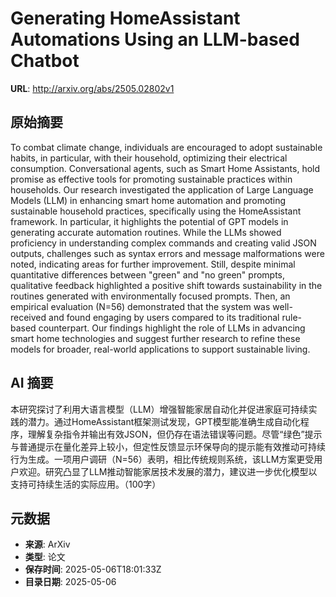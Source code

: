 # Generating HomeAssistant Automations Using an LLM-based Chatbot

**URL**: http://arxiv.org/abs/2505.02802v1

## 原始摘要

To combat climate change, individuals are encouraged to adopt sustainable
habits, in particular, with their household, optimizing their electrical
consumption. Conversational agents, such as Smart Home Assistants, hold promise
as effective tools for promoting sustainable practices within households. Our
research investigated the application of Large Language Models (LLM) in
enhancing smart home automation and promoting sustainable household practices,
specifically using the HomeAssistant framework. In particular, it highlights
the potential of GPT models in generating accurate automation routines. While
the LLMs showed proficiency in understanding complex commands and creating
valid JSON outputs, challenges such as syntax errors and message malformations
were noted, indicating areas for further improvement. Still, despite minimal
quantitative differences between "green" and "no green" prompts, qualitative
feedback highlighted a positive shift towards sustainability in the routines
generated with environmentally focused prompts. Then, an empirical evaluation
(N=56) demonstrated that the system was well-received and found engaging by
users compared to its traditional rule-based counterpart. Our findings
highlight the role of LLMs in advancing smart home technologies and suggest
further research to refine these models for broader, real-world applications to
support sustainable living.


## AI 摘要

本研究探讨了利用大语言模型（LLM）增强智能家居自动化并促进家庭可持续实践的潜力。通过HomeAssistant框架测试发现，GPT模型能准确生成自动化程序，理解复杂指令并输出有效JSON，但仍存在语法错误等问题。尽管“绿色”提示与普通提示在量化差异上较小，但定性反馈显示环保导向的提示能有效推动可持续行为生成。一项用户调研（N=56）表明，相比传统规则系统，该LLM方案更受用户欢迎。研究凸显了LLM推动智能家居技术发展的潜力，建议进一步优化模型以支持可持续生活的实际应用。（100字）

## 元数据

- **来源**: ArXiv
- **类型**: 论文
- **保存时间**: 2025-05-06T18:01:33Z
- **目录日期**: 2025-05-06
